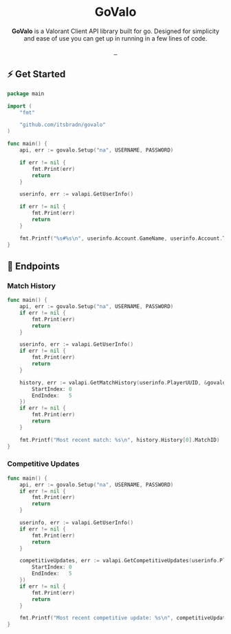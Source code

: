 <p align="center">
	<h1 align="center">GoValo</h1>
	<p align="center">
		<b>GoValo</b> is a Valorant Client API library built for go. Designed for simplicity and ease of use you can get up in running in a few lines of code.
	</p>
</p>

<p align="center">
	<a aria-label="Package License" href="https://pkg.go.dev/github.com/itsbradn/govalo">
		<img alt="" src="https://img.shields.io/github/license/itsbradn/govalo?style=for-the-badge&labelColor=000000">
	</a>
	<a aria-label="Package Version" href="https://pkg.go.dev/github.com/itsbradn/govalo">
		<img alt="" src="https://img.shields.io/github/v/release/itsbradn/govalo?style=for-the-badge&labelColor=000000">
	</a>
	<a aria-label="Valorant API Coverage" href="https://pkg.go.dev/github.com/itsbradn/govalo">
		<img alt="" src="https://img.shields.io/badge/COVERAGE-7%2F31%20Endpoints-purple?style=for-the-badge&labelColor=%23000000">
	</a>
</p>

## ⚡️ Get Started

```go
package main

import (
	"fmt"

	"github.com/itsbradn/govalo"
)

func main() {
	api, err := govalo.Setup("na", USERNAME, PASSWORD)

	if err != nil {
		fmt.Print(err)
		return
	}

	userinfo, err := valapi.GetUserInfo()

	if err != nil {
		fmt.Print(err)
		return
	}

	fmt.Printf("%s#%s\n", userinfo.Account.GameName, userinfo.Account.TagLine)
}
```

## 🎯 Endpoints

### Match History

```go
func main() {
	api, err := govalo.Setup("na", USERNAME, PASSWORD)
	if err != nil {
		fmt.Print(err)
		return
	}

	userinfo, err := valapi.GetUserInfo()
	if err != nil {
		fmt.Print(err)
		return
	}

	history, err := valapi.GetMatchHistory(userinfo.PlayerUUID, &govalo.MatchHistoryOptions{
		StartIndex: 0
		EndIndex:   5
	})
	if err != nil {
		fmt.Print(err)
		return
	}

	fmt.Printf("Most recent match: %s\n", history.History[0].MatchID)
}
```

### Competitive Updates

```go
func main() {
	api, err := govalo.Setup("na", USERNAME, PASSWORD)
	if err != nil {
		fmt.Print(err)
		return
	}

	userinfo, err := valapi.GetUserInfo()
	if err != nil {
		fmt.Print(err)
		return
	}

	competitiveUpdates, err := valapi.GetCompetitiveUpdates(userinfo.PlayerUUID, &govalo.CompetitiveUpdatesOptions{
		StartIndex: 0
		EndIndex:   5
	})
	if err != nil {
		fmt.Print(err)
		return
	}

	fmt.Printf("Most recent competitive update: %s\n", competitiveUpdates.Matches[0])
}
```